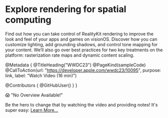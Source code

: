 # Explore rendering for spatial computing

Find out how you can take control of RealityKit rendering to improve the look and feel of your apps and games on visionOS. Discover how you can customize lighting, add grounding shadows, and control tone mapping for your content. We’ll also go over best practices for two key treatments on the platform: rasterization rate maps and dynamic content scaling.

@Metadata {
   @TitleHeading("WWDC23")
   @PageKind(sampleCode)
   @CallToAction(url: "https://developer.apple.com/wwdc23/10095", purpose: link, label: "Watch Video (16 min)")

   @Contributors {
      @GitHubUser(<replace this with your GitHub handle>)
   }
}

😱 "No Overview Available!"

Be the hero to change that by watching the video and providing notes! It's super easy:
 [Learn More…](https://wwdcnotes.github.io/WWDCNotes/documentation/wwdcnotes/contributing)
